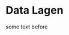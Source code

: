 # Data Lagen

some text before

<!-- start layers (DO NOT REMOVE THIS MARKER AND DO NOT EDIT THE TEXT BELOW. SEE README.) -->

<!-- end layers (DO NOT REMOVE THIS MARKER) -->
